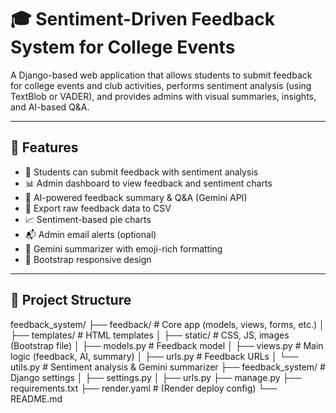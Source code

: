 # 🎓 Sentiment-Driven Feedback System for College Events

A Django-based web application that allows students to submit feedback for college events and club activities, performs sentiment analysis (using TextBlob or VADER), and provides admins with visual summaries, insights, and AI-based Q&A.

---

## 🚀 Features

- 📝 Students can submit feedback with sentiment analysis
- 📊 Admin dashboard to view feedback and sentiment charts
- 🤖 AI-powered feedback summary & Q&A (Gemini API)
- 📄 Export raw feedback data to CSV
- 📈 Sentiment-based pie charts
- 📬 Admin email alerts (optional)
- 🧠 Gemini summarizer with emoji-rich formatting
- 🎨 Bootstrap responsive design

---

## 📁 Project Structure

feedback_system/
├── feedback/ # Core app (models, views, forms, etc.)
│ ├── templates/ # HTML templates
│ ├── static/ # CSS, JS, images (Bootstrap file)
│ ├── models.py # Feedback model
│ ├── views.py # Main logic (feedback, AI, summary)
│ ├── urls.py # Feedback URLs
│ └── utils.py # Sentiment analysis & Gemini summarizer
├── feedback_system/ # Django settings
│ ├── settings.py
│ ├── urls.py
├── manage.py
├── requirements.txt
├── render.yaml # (Render deploy config)
└── README.md